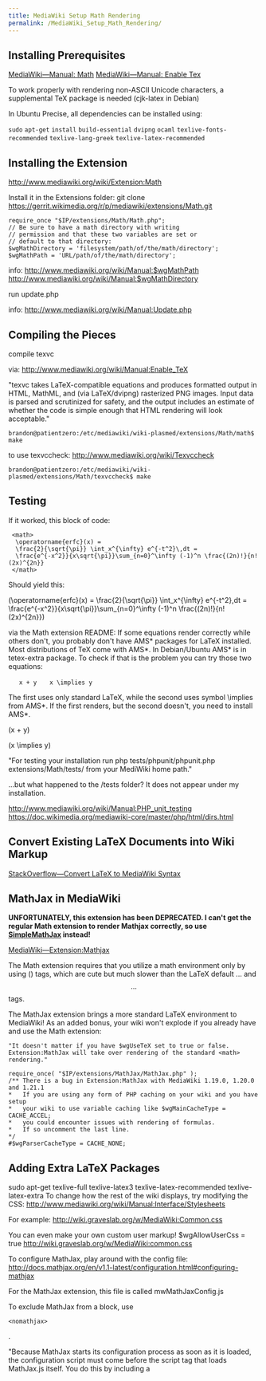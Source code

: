 ```yaml
---
title: MediaWiki Setup Math Rendering
permalink: /MediaWiki_Setup_Math_Rendering/
---
```


Installing Prerequisites
------------------------

[MediaWiki—Manual: Math](http://www.mediawiki.org/wiki/Manual:Math) [MediaWiki—Manual: Enable Tex](http://www.mediawiki.org/wiki/Manual:Enable_TeX)

To work properly with rendering non-ASCII Unicode characters, a supplemental TeX package is needed (cjk-latex in Debian)

In Ubuntu Precise, all dependencies can be installed using:

`sudo` `apt-get` `install` `build-essential` `dvipng` `ocaml` `texlive-fonts-recommended` `texlive-lang-greek` `texlive-latex-recommended`

Installing the Extension
------------------------

<http://www.mediawiki.org/wiki/Extension:Math>

Install it in the Extensions folder: git clone <https://gerrit.wikimedia.org/r/p/mediawiki/extensions/Math.git>

    require_once "$IP/extensions/Math/Math.php";
    // Be sure to have a math directory with writing
    // permission and that these two variables are set or
    // default to that directory:
    $wgMathDirectory = 'filesystem/path/of/the/math/directory';
    $wgMathPath = 'URL/path/of/the/math/directory';

info: <nomathjax><http://www.mediawiki.org/wiki/Manual:$wgMathPath></nomathjax> <nomathjax><http://www.mediawiki.org/wiki/Manual:$wgMathDirectory></nomathjax>

run update.php

info: <http://www.mediawiki.org/wiki/Manual:Update.php>

Compiling the Pieces
--------------------

compile texvc

via: <http://www.mediawiki.org/wiki/Manual:Enable_TeX>

"texvc takes LaTeX-compatible equations and produces formatted output in HTML, MathML, and (via LaTeX/dvipng) rasterized PNG images. Input data is parsed and scrutinized for safety, and the output includes an estimate of whether the code is simple enough that HTML rendering will look acceptable."

    brandon@patientzero:/etc/mediawiki/wiki-plasmed/extensions/Math/math$ make

to use texvccheck: <http://www.mediawiki.org/wiki/Texvccheck>

    brandon@patientzero:/etc/mediawiki/wiki-plasmed/extensions/Math/texvccheck$ make

Testing
-------

If it worked, this block of code:

     <math>
      \operatorname{erfc}(x) =
      \frac{2}{\sqrt{\pi}} \int_x^{\infty} e^{-t^2}\,dt =
      \frac{e^{-x^2}}{x\sqrt{\pi}}\sum_{n=0}^\infty (-1)^n \frac{(2n)!}{n!(2x)^{2n}}
     </math>

Should yield this:

\(\operatorname{erfc}(x) =
  \frac{2}{\sqrt{\pi}} \int_x^{\infty} e^{-t^2}\,dt =
  \frac{e^{-x^2}}{x\sqrt{\pi}}\sum_{n=0}^\infty (-1)^n \frac{(2n)!}{n!(2x)^{2n}}\)

via the Math extension README: If some equations render correctly while others don't, you probably don't have AMS\* packages for LaTeX installed. Most distributions of TeX come with AMS\*. In Debian/Ubuntu AMS\* is in tetex-extra package. To check if that is the problem you can try those two equations:

`   x + y`
`   x \implies y`

The first uses only standard LaTeX, while the second uses symbol \\implies from AMS\*. If the first renders, but the second doesn't, you need to install AMS\*.

\(x + y\)

\(x \implies y\)

"For testing your installation run php tests/phpunit/phpunit.php extensions/Math/tests/ from your MediWiki home path."

...but what happened to the /tests folder? It does not appear under my installation.

<http://www.mediawiki.org/wiki/Manual:PHP_unit_testing> <https://doc.wikimedia.org/mediawiki-core/master/php/html/dirs.html>

Convert Existing LaTeX Documents into Wiki Markup
-------------------------------------------------

[StackOverflow—Convert LaTeX to MediaWiki Syntax](http://stackoverflow.com/questions/2029270/convert-latex-to-mediawiki-syntax)

MathJax in MediaWiki
--------------------

**UNFORTUNATELY, this extension has been DEPRECATED. I can't get the regular Math extension to render Mathjax correctly, so use [SimpleMathJax](http://www.mediawiki.org/wiki/Extension:SimpleMathJax) instead!**

[MediaWiki—Extension:Mathjax](http://www.mediawiki.org/wiki/Extension:MathJax)

<nomathjax>The Math extension requires that you utilize a math environment only by using \(\) tags, which are cute but much slower than the LaTeX default $...$ and $$...$$ tags.</nomathjax>

The MathJax extension brings a more standard LaTeX environment to MediaWiki! As an added bonus, your wiki won't explode if you already have and use the Math extension:

    "It doesn't matter if you have $wgUseTeX set to true or false. Extension:MathJax will take over rendering of the standard <math> rendering."

    require_once( "$IP/extensions/MathJax/MathJax.php" );
    /** There is a bug in Extension:MathJax with MediaWiki 1.19.0, 1.20.0 and 1.21.1
    *   If you are using any form of PHP caching on your wiki and you have setup
    *   your wiki to use variable caching like $wgMainCacheType = CACHE_ACCEL;
    *   you could encounter issues with rendering of formulas.
    *   If so uncomment the last line.
    */
    #$wgParserCacheType = CACHE_NONE;

Adding Extra LaTeX Packages
---------------------------

sudo apt-get texlive-full texlive-latex3 texlive-latex-recommended texlive-latex-extra To change how the rest of the wiki displays, try modifying the CSS: <http://www.mediawiki.org/wiki/Manual:Interface/Stylesheets>

For example: <http://wiki.graveslab.org/w/MediaWiki:Common.css>

You can even make your own custom user markup! $wgAllowUserCss = true <http://wiki.graveslab.org/w/MediaWiki:common.css>

To configure MathJax, play around with the config file: <http://docs.mathjax.org/en/v1.1-latest/configuration.html#configuring-mathjax>

For the MathJax extension, this file is called mwMathJaxConfig.js

To exclude MathJax from a block, use

    <nomathjax>

.

"Because MathJax starts its configuration process as soon as it is loaded, the configuration script must come before the script tag that loads MathJax.js itself. You do this by including a

<script>
with type="text/x-mathjax-config", whose content will be run when MathJax performs its configuration. Generally, this script will include a MathJax.Hub.Config() call to perform MathJax configuration, but it can also include other MathJax commands, such as registering signal actions, or any JavaScript commands that you want."

example:

<script type="text/x-mathjax-config">
The configuration options are here: <http://docs.mathjax.org/en/v1.1-latest/options/HTML-CSS.html>

example: "HTML-CSS": {scale: 200}

[Category:Wiki Setup](/Category:Wiki_Setup "wikilink")
